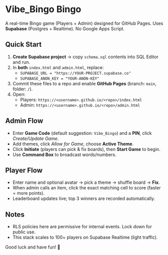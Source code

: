 # Vibe_Bingo Bingo

A real-time Bingo game (Players + Admin) designed for GitHub Pages. Uses **Supabase** (Postgres + Realtime). No Google Apps Script.

## Quick Start
1. **Create Supabase project** → copy `schema.sql` contents into SQL Editor and run.
2. In **both** `index.html` and `admin.html`, replace:
   - `SUPABASE_URL = "https://YOUR-PROJECT.supabase.co"`
   - `SUPABASE_ANON_KEY = "YOUR-ANON-KEY"`
3. Commit these files to a repo and enable **GitHub Pages** (branch: `main`, folder: `/`).
4. Open:
   - Players: `https://<username>.github.io/<repo>/index.html`
   - Admin:   `https://<username>.github.io/<repo>/admin.html`

## Admin Flow
- Enter **Game Code** (default suggestion: `Vibe_Bingo`) and a **PIN**, click *Create/Update Game*.
- Add themes, click *Allow for Game*, choose **Active Theme**.
- Click **Initiate** (players can pick & fix boards), then **Start Game** to begin.
- Use **Command Box** to broadcast words/numbers.

## Player Flow
- Enter name and optional avatar → pick a theme → shuffle board → **Fix**.
- When admin calls an item, click the exact matching cell to score (faster = more points).
- Leaderboard updates live; top 3 winners are recorded automatically.

## Notes
- RLS policies here are permissive for internal events. Lock down for public use.
- This stack scales to 100+ players on Supabase Realtime (light traffic).

Good luck and have fun! 🎉
